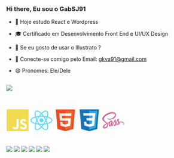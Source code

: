 ### Hi there, Eu sou o GabSJ91

- 📙 Hoje estudo React e Wordpress
- 🎓 Certificado em Desenvolvimento Front End e UI/UX Design
- 🎨 Se eu gosto de usar o Illustrato ?
- 🎯 Conecte-se comigo pelo Email: gkva91@gmail.com
- 😄 Pronomes: Ele/Dele

  ##

<picture>
<source
 srcset="https://github-readme-stats.vercel.app/api?username=GabSJ91&show_icons=true&theme=dark"
 media="(prefers-color-scheme: dark)" />
<source
srcset="https://github-readme-stats.vercel.app/api?username=GabSJ91&show_icons=true"
media="(prefers-color-scheme: white), (prefers-color-scheme: no-preference)"/>

<img src="https://github-readme-stats.vercel.app/api?username=anuraghazra&show_icons=true" />
</picture>

##

<div style="display: inline_block"><br>
  <img align="center" alt="Rafa-Js" height="60" width="60" src="https://raw.githubusercontent.com/devicons/devicon/master/icons/javascript/javascript-plain.svg">
  <img align="center" alt="Rafa-React" height="60" width="60" src="https://raw.githubusercontent.com/devicons/devicon/master/icons/react/react-original.svg">
  <img align="center" alt="Rafa-HTML" height="60" width="60" src="https://raw.githubusercontent.com/devicons/devicon/master/icons/html5/html5-original.svg">
  <img align="center" alt="Rafa-CSS" height="60" width="60" src="https://raw.githubusercontent.com/devicons/devicon/master/icons/css3/css3-original.svg">
  <img align="center" alt="Rafa-CSS" height="60" width="60" src="https://raw.githubusercontent.com/devicons/devicon/master/icons/sass/sass-original.svg">
</div>

#

<div>
  <a href="https://instagram.com/sr.g4bsj/" target="_blank"><img src="https://img.shields.io/badge/-Instagram-%23E4405F?style=for-the-badge&logo=instagram&logoColor=white" target="_blank"></a>
 	<a href="https://www.twitch.tv/" target="_blank"><img src="https://img.shields.io/badge/Twitch-9146FF?style=for-the-badge&logo=twitch&logoColor=white" target="_blank"></a>
  <a href="https://discord.com/channels/gkva91" target="_blank"><img src="https://img.shields.io/badge/Discord-7289DA?style=for-the-badge&logo=discord&logoColor=white" target="_blank"></a> 
  <a href = "mailto:gkva91@gmail.com"><img src="https://img.shields.io/badge/-Gmail-%23333?style=for-the-badge&logo=gmail&logoColor=white" target="_blank"></a>
  <a href="https://www.linkedin.com/in/gabriel-augusto-san-juan/" target="_blank"><img src="https://img.shields.io/badge/-LinkedIn-%230077B5?style=for-the-badge&logo=linkedin&logoColor=white" target="_blank"></a> 
  <a href= "https://wa.me/5531984419977"> <img src="https://img.shields.io/badge/WhatsApp-25D366?style=for-the-badge&logo=whatsapp&logoColor=white"> </a>
</div>


